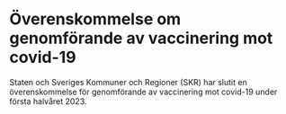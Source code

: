 # Överenskommelse om genomförande av vaccinering mot covid-19

Staten och Sveriges Kommuner och Regioner (SKR) har slutit en överenskommelse för genomförande av vaccinering mot covid-19 under första halvåret 2023.

